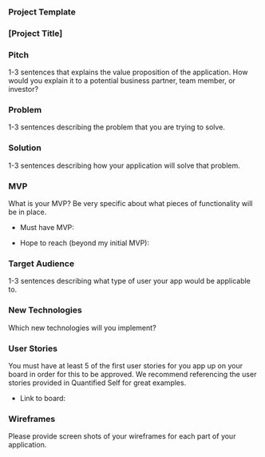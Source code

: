 ### Project Template

### [Project Title]

### Pitch

1-3 sentences that explains the value proposition of the application. How would you explain it to a potential business partner, team member, or investor?


### Problem

1-3 sentences describing the problem that you are trying to solve.


### Solution

1-3 sentences describing how your application will solve that problem.


### MVP

What is your MVP? Be very specific about what pieces of functionality will be in place.

* Must have MVP:

* Hope to reach (beyond my initial MVP):


### Target Audience

1-3 sentences describing what type of user your app would be applicable to.


### New Technologies

Which new technologies will you implement?


### User Stories

You must have at least 5 of the first user stories for you app up on your board in order for this to be approved. We recommend referencing the user stories provided in Quantified Self for great examples.

* Link to board:


### Wireframes

Please provide screen shots of your wireframes for each part of your application.
